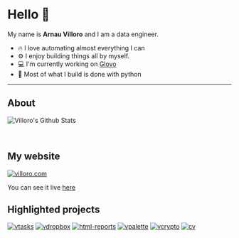 # Hello 👋 

My name is **Arnau Villoro** and I am a data engineer. 

* 🔥 I love automating almost everything I can 
* ⚙️ I enjoy building things all by myself.
* 💻 I'm currently working on [Glovo](https://github.com/Glovo)
* 🐍 Most of what I build is done with python

---

## About
![Villoro's Github Stats](https://github-readme-stats.vercel.app/api?username=villoro&show_icons=true&theme=default)

<br>

## My website
[![villoro.com](https://github-readme-stats.vercel.app/api/pin/?username=villoro&repo=villoro.com&theme=default)](https://github.com/villoro/villoro.com)

You can see it live [here](https://villoro.com)

## Highlighted projects
[![vtasks](https://github-readme-stats.vercel.app/api/pin/?username=villoro&repo=vtasks&theme=default)](https://github.com/villoro/vtasks)
[![vdropbox](https://github-readme-stats.vercel.app/api/pin/?username=villoro&repo=vdropbox&theme=default)](https://github.com/villoro/vdropbox)
[![html-reports](https://github-readme-stats.vercel.app/api/pin/?username=villoro&repo=html-reports&theme=default)](https://github.com/villoro/html-reports)
[![vpalette](https://github-readme-stats.vercel.app/api/pin/?username=villoro&repo=vpalette&theme=default)](https://github.com/villoro/vpalette)
[![vcrypto](https://github-readme-stats.vercel.app/api/pin/?username=villoro&repo=vcrypto&theme=default)](https://github.com/villoro/vcrypto)
[![cv](https://github-readme-stats.vercel.app/api/pin/?username=villoro&repo=cv&theme=default)](https://github.com/villoro/cv)
